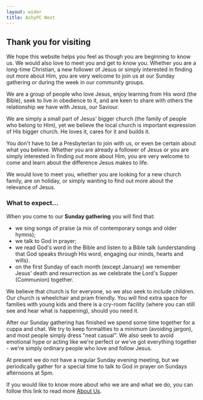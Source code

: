 ```yaml
---
layout: wider
title: AshyPC Next
---
```


## Thank you for visiting

We hope this website helps you feel as though you are beginning to know us. We would also love to meet you and get to know you. Whether you are a long-time Christian, a new follower of Jesus or simply interested in finding out more about Him, you are very welcome to join us at our Sunday gathering or during the week in our community groups.

We are a group of people who love Jesus, enjoy learning from His word (the Bible), seek to live in obedience to it, and are keen to share with others the relationship we have with Jesus, our Saviour.

We are simply a small part of Jesus' bigger church (the family of people who belong to Him), yet we believe the local church is important expression of His bigger church. He loves it, cares for it and builds it.

You don't have to be a Presbyterian to join with us, or even be certain about what you believe. Whether you are already a follower of Jesus or you are simply interested in finding out more about Him, you are very welcome to come and learn about the difference Jesus makes to life.

We would love to meet you, whether you are looking for a new church family, are on holiday, or simply wanting to find out more about the relevance of Jesus.

### What to expect...
When you come to our <b>Sunday gathering</b> you will find that:

- we sing songs of praise (a mix of contemporary songs and older hymns);
- we talk to God in prayer;
- we read God's word in the Bible and listen to a Bible talk (understanding that God speaks through His word, engaging our minds, hearts and wills).
- on the first Sunday of each month (except January) we remember Jesus' death and resurrection as we celebrate the Lord's Supper (Communion) together.

We believe that church is for everyone, so we also seek to include children. Our church is wheelchair and pram friendly. You will find extra space for families with young kids and there is a cry-room facility (where you can still see and hear what is happening), should you need it.

After our Sunday gathering has finished we spend some time together for a cuppa and chat.
We try to keep formalities to a minimum (avoiding jargon), and most people simply dress "neat casual". We also seek to avoid emotional hype or acting like we're perfect or we've got everything together - we're simply ordinary people who love and follow Jesus.

At present we do not have a regular Sunday evening meeting, but we periodically gather for a special time to talk to God in prayer on Sundays afternoons at 5pm.

If you would like to know more about who we are and what we do, you can follow this link to read more [About Us](/Who_we_are.html).
